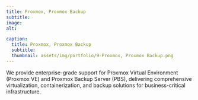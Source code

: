 ```yaml
---
title: Proxmox, Proxmox Backup
subtitle: 
image: 
alt: 

caption:
  title: Proxmox, Proxmox Backup
  subtitle: 
  thumbnail: assets/img/portfolio/9-Proxmox, Proxmox Backup.png
---
```

We provide enterprise-grade support for Proxmox Virtual Environment (Proxmox VE) and Proxmox Backup Server (PBS), delivering comprehensive virtualization, containerization, and backup solutions for business-critical infrastructure.

